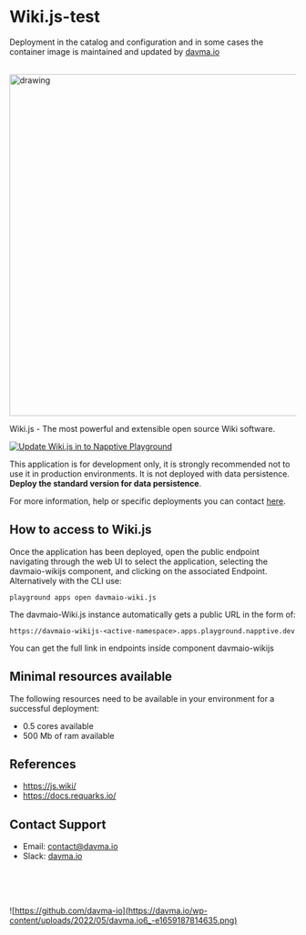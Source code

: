 # Wiki.js-test

Deployment in the catalog and configuration and in some cases the container image is maintained and updated by [davma.io](mailto:contact@davma.io)

</br>

<!-- ![Wiki.js](https://js.wiki/img/wikijs-full-2021.b840e376.svg) -->
<img src="https://js.wiki/img/wikijs-full-2021.b840e376.svg" alt="drawing" width="600"/>

Wiki.js - The most powerful and extensible open source Wiki software.

[![Update Wiki.js in to Napptive Playground](https://github.com/davma-io-templates/napptive-template/actions/workflows/wikijs-actions.yml/badge.svg)](https://github.com/davma-io-templates/napptive-template/actions/workflows/wikijs-actions.yml)

This application is for development only, it is strongly recommended not to use it in production environments. It is not deployed with data persistence. __Deploy the standard version for data persistence__. 

For more information, help or specific deployments you can contact [here](mailto:contact@davma.io).

## How to access to Wiki.js

Once the application has been deployed, open the public endpoint navigating through the web UI to select the application, selecting the davmaio-wikijs component, and clicking on the associated Endpoint. Alternatively with the CLI use:

```
playground apps open davmaio-wiki.js
```

The davmaio-Wiki.js instance automatically gets a public URL in the form of:

```
https://davmaio-wikijs-<active-namespace>.apps.playground.napptive.dev
```

You can get the full link in endpoints inside component davmaio-wikijs

## Minimal resources available
The following resources need to be available in your environment for a successful deployment:
- 0.5 cores available
- 500 Mb of ram available

## References
* https://js.wiki/
* https://docs.requarks.io/

## Contact Support

- Email: [contact@davma.io](mailto:contact@davma.io)
- Slack: [davma.io](https://join.slack.com/t/davmaioespacio/shared_invite/zt-1ad2hnzn6-DdMBvCaOPozfVAHhzvlSVQ)

</br>
</br>
</br>

![https://github.com/davma-io](https://davma.io/wp-content/uploads/2022/05/davma.io6_-e1659187814635.png)
</br>
</br>
</br>